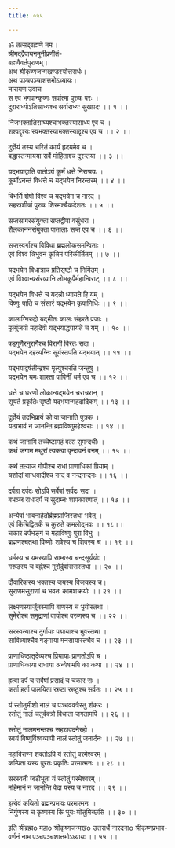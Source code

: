 ```yaml
---
title: ०५५

---
```

ॐ तत्सद्ब्रह्मणे नमः।  
श्रीमद्द्वैपायनमुनीप्रणीतं-  
ब्रह्मवैवर्तपुराणम्।  
अथ श्रीकृष्णजन्मखण्डस्योत्तरार्धः।  
अथ पञ्चपञ्चाशत्तमोऽध्यायः।  
नारायण उवाच  
स एव भगवान्कृष्णः सर्वात्मा पुरुषः परः ।  
दुराराध्योऽतिसाध्यश्च सर्वाराध्यः सुखप्रदः ।। १ ।।  
  
निजभक्तातिसाघ्यश्चाभक्तस्यासाध्य एव च ।  
शश्वद्दृश्यः स्वभक्तस्याभक्तस्यादृश्य एव च ।। २ ।।  
  
दुर्ज्ञेयं तस्य चरितं कार्यं हृदयमेव च ।  
बद्धास्तन्मायया सर्वे मोहिताश्च दुरन्तया ।। ३ ।।  
  
यद्भयाद्वाति वातोऽयं कूर्मं धत्ते निराश्रयः ।  
कूर्मोऽनन्तं विधत्ते च यद्भयेन निरन्तरम् ।। ४ ।।  
  
बिभर्ति शेषो विश्वं च यद्भयेन च नारद ।  
सहस्रशीर्षा पुरुषः शिरमश्चैकदेशतः ।। ५ ।।  
  
सप्तसागरसंयुक्ता सप्तद्वीपा वसुंधरा ।  
शैलकाननसंयुक्ता पातालाः सप्त एव च ।। ६ ।।  
  
सप्तस्वर्गाश्च विविधा ब्रह्मलोकसमन्विताः ।  
एवं विश्वं त्रिभुवनं कृत्रिमं परिकीर्तितम् ।। ७ ।।  
  
यद्भयेन विधात्राच प्रतिसृष्टौ च निर्मितम् ।  
एवं विश्वान्यसंरव्यानि लोमकूपैर्महान्विराट् ।। ८ ।।  
  
यद्भयेन विधत्ते च यदन्नो ध्यायते हि यम् ।  
विष्णुः पाति च संसारं यद्भयेन कृपानिधिः ।। ९ ।।  
  
कालाग्निरुद्रो यद्भीतः कालः संहरते प्रजाः ।  
मृत्युंजयो महादेवो यद्भयाद्ध्यायते च यम् ।। १० ।।  
  
षड्गुणैरनुरागैश्च विरागी विरतः सदा ।  
यद्भयेन दहत्यग्निः सूर्यस्तपति यद्भयात् ।। ११ ।।  
  
यद्भयाद्वर्षतीन्द्रश्च मृत्युश्चरति जन्तुषु ।  
यद्भयेन यमः शास्ता पापिनीं धर्म एव च ।। १२ ।।  
  
धत्ते च धरणी लोकान्यद्भयेन चराचरान् ।  
सूयते प्रकृतिः सृष्टौ यद्भयान्महदादिकम् ।। १३ ।।  
  
दुर्ज्ञेयं तदभिप्रायं को वा जानाति पुत्रक ।  
यत्प्रभावं न जानन्ति ब्रह्मविष्णुमहेश्वराः ।। १४ ।।  
  
कथं जानामि तच्चेष्टामहं वत्स सुमन्दधीः ।  
कथं जगाम मथुरां त्यक्त्वा वृन्दावनं वनम् ।। १५ ।।  
  
कथं तत्याज गोपीश्च राधां प्राणाधिकां प्रियाम् ।  
यशोदां बान्धवादींश्च नन्दं व नन्दनन्दनः ।। १६ ।।  
  
दर्पहा दर्पदः सोऽपि सर्वेषां सर्वदः सदा ।  
बभञ्ज राधादर्पं च सुदाम्नः शापकारणात् ।। १७ ।।  
  
अन्येषां भावनाहेतोर्ब्रह्मप्राप्तिस्तथा भवेत् ।  
एवं किंचिद्वितर्कं च कुरुते कमलोद्भवः ।। १८।।  
चकार दर्पभङ्गं च महाविष्णुः पुरा विभुः ।  
ब्रह्मणश्चतथा विष्णोः शषेस्य च शिवस्य च ।। १९ ।।  
  
धर्मस्य च यमस्यापि साम्बस्य चन्द्रसूर्ययोः ।  
गरुडस्य च वह्नेश्च गुरोर्दुर्वाससस्तथा ।। २० ।।  
  
दौवारिकस्य भक्तस्य जयस्य विजयस्य च।  
सुराणमसुराणां च भवतः कामशक्रयोः ।। २१ ।।  
  
लक्ष्मणस्यार्जुनस्यापि बाणस्य च भृगोस्तथा ।  
सुमेरोश्च समुद्राणां वायोश्च वरुणस्य च ।। २२ ।।  
  
सरस्वत्याश्च दुर्गायाः पद्मायाश्च भुवस्तथा ।  
सावित्र्याश्चैव गङ्गाया मनसायास्तथैव च ।। २३ ।।  
  
प्राणाधिष्ठातृदेव्यश्च प्रियायाः प्राणतोऽपि च ।  
प्राणाधिकाया राधाया अन्येषामपि का कथा ।। २४ ।।  
  
ह्रत्वा दर्पं च सर्वेषां प्रसादं च चकार सः ।  
कर्ता हर्ता पालयिता स्रष्टा स्रष्टुश्च सर्वतः ।। २५ ।।  
  
यं स्तोतुमीशो नालं च पञ्चवक्त्रैस्तु शंकरः ।  
स्तोतुं नालं चतुर्वक्त्रो विधाता जगतामपि ।। २६ ।।  
  
स्तोतुं नालमनन्तश्च सहस्रवदनैरहो ।  
स्वयं विष्णुर्विश्वव्यापी नालं स्तोतुं जनार्दनः ।। २७ ।।  
  
महाविराण्न शक्तोऽपि यं स्तोतुं परमेश्वरम् ।  
कम्पिता यस्य पुरतः प्रकृतिः परमात्मनः ।। २८ ।।  
  
सरस्वती जडीभूता यं स्तोतुं परमेश्वरम् ।  
महिमानं न जानन्ति वेदा यस्य च नारद ।। २९ ।।  
  
इत्येवं कथितो ब्रह्मन्प्रभावः परमात्मनः ।  
निर्गुणस्य च कृष्णस्य किं भुयः श्रोतुमिच्छसि ।। ३० ।।  
  
इति श्रीब्रह्मo महाo श्रीकृष्णजन्मखo उत्तरार्धे नारदनाo श्रीकृष्णप्रभाव-  
वर्णनं नाम पञ्चपञ्चशात्तमोऽध्यायः ।। ५५ ।।